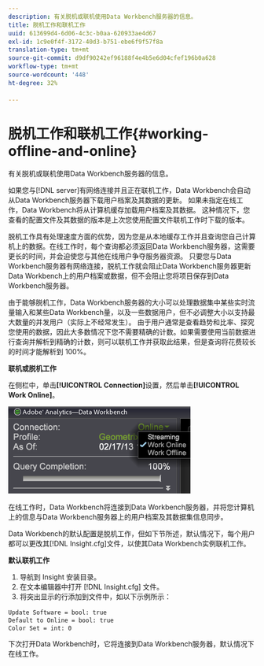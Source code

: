 ```yaml
---
description: 有关脱机或联机使用Data Workbench服务器的信息。
title: 脱机工作和联机工作
uuid: 613699d4-6d06-4c3c-b0aa-620933ae4d67
exl-id: 1c9e0f4f-3172-40d3-b751-ebe6f9f57f8a
translation-type: tm+mt
source-git-commit: d9df90242ef96188f4e4b5e6d04cfef196b0a628
workflow-type: tm+mt
source-wordcount: '448'
ht-degree: 32%

---
```


# 脱机工作和联机工作{#working-offline-and-online}

有关脱机或联机使用Data Workbench服务器的信息。

如果您与[!DNL server]有网络连接并且正在联机工作，Data Workbench会自动从Data Workbench服务器下载用户档案及其数据的更新。 如果未指定在线工作，Data Workbench将从计算机缓存加载用户档案及其数据。 这种情况下，您查看的配置文件及其数据的版本是上次您使用配置文件联机工作时下载的版本。

脱机工作具有处理速度方面的优势，因为您是从本地缓存工作并且查询您自己计算机上的数据。在线工作时，每个查询都必须返回Data Workbench服务器，这需要更长的时间，并会迫使您与其他在线用户争夺服务器资源。 只要您与Data Workbench服务器有网络连接，脱机工作就会阻止Data Workbench服务器更新Data Workbench上的用户档案或数据，但不会阻止您将项目保存到Data Workbench服务器。

由于能够脱机工作，Data Workbench服务器的大小可以处理数据集中某些实时流量输入和某些Data Workbench量，以及一些数据用户，但不必调整大小以支持最大数量的并发用户（实际上不经常发生）。 由于用户通常是查看趋势和比率、探究您使用的数据，因此大多数情况下您不需要精确的计数。如果需要使用当前数据进行查询并解析到精确的计数，则可以联机工作并获取此结果，但是查询将花费较长的时间才能解析到 100%。

**联机或脱机工作**

在侧栏中，单击&#x200B;**[!UICONTROL Connection]**&#x200B;设置，然后单击&#x200B;**[!UICONTROL Work Online]**。

![](assets/sidebar_work_online.png)

在线工作时，Data Workbench将连接到Data Workbench服务器，并将您计算机上的信息与Data Workbench服务器上的用户档案及其数据集信息同步。

Data Workbench的默认配置是脱机工作，但如下节所述，默认情况下，每个用户都可以更改其[!DNL Insight.cfg]文件，以使其Data Workbench实例联机工作。

**默认联机工作**

1. 导航到 Insight 安装目录。
1. 在文本编辑器中打开 [!DNL Insight.cfg] 文件。
1. 将突出显示的行添加到文件中，如以下示例所示：

```
Update Software = bool: true
Default to Online = bool: true
Color Set = int: 0
```

下次打开Data Workbench时，它将连接到Data Workbench服务器，默认情况下在线工作。
